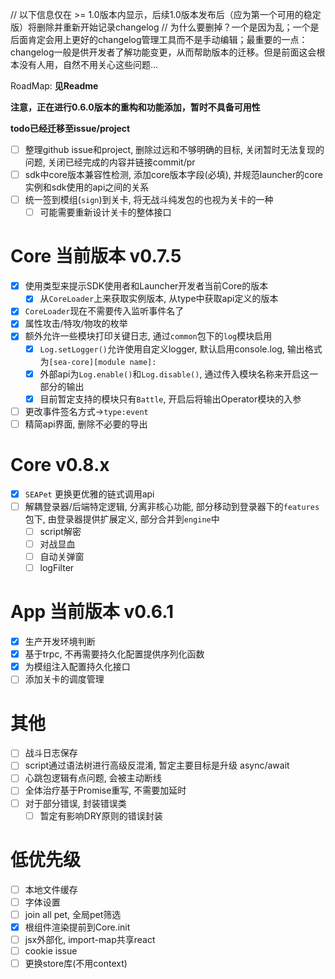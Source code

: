// 以下信息仅在 >= 1.0版本内显示，后续1.0版本发布后（应为第一个可用的稳定版）将删除并重新开始记录changelog
// 为什么要删掉？一个是因为乱；一个是后面肯定会用上更好的changelog管理工具而不是手动编辑；最重要的一点：changelog一般是供开发者了解功能变更，从而帮助版本的迁移。但是前面这会根本没有人用，自然不用关心这些问题...

RoadMap: **见Readme**

**注意，正在进行0.6.0版本的重构和功能添加，暂时不具备可用性**

**todo已经迁移至issue/project**

- [ ] 整理github issue和project, 删除过远和不够明确的目标, 关闭暂时无法复现的问题, 关闭已经完成的内容并链接commit/pr
- [ ] sdk中core版本兼容性检测, 添加core版本字段(必填), 并规范launcher的core实例和sdk使用的api之间的关系
- [ ] 统一签到模组(`sign`)到关卡, 将无战斗纯发包的也视为关卡的一种
  - [ ] 可能需要重新设计关卡的整体接口

# Core 当前版本 v0.7.5

- [x] 使用类型来提示SDK使用者和Launcher开发者当前Core的版本
  - [x] 从`CoreLoader`上来获取实例版本, 从type中获取api定义的版本
- [x] `CoreLoader`现在不需要传入监听事件名了
- [x] 属性攻击/特攻/物攻的枚举
- [x] 额外允许一些模块打印关键日志, 通过`common`包下的`log`模块启用
  - [x] `Log.setLogger()`允许使用自定义logger, 默认启用console.log, 输出格式为`[sea-core][module name]:`
  - [x] 外部api为`Log.enable()`和`Log.disable()`, 通过传入模块名称来开启这一部分的输出
  - [x] 目前暂定支持的模块只有`Battle`, 开启后将输出Operator模块的入参
- [ ] 更改事件签名方式->`type:event`
- [ ] 精简api界面, 删除不必要的导出

# Core v0.8.x

- [x] `SEAPet` 更换更优雅的链式调用api
- [ ] 解耦登录器/后端特定逻辑, 分离非核心功能, 部分移动到登录器下的`features`包下, 由登录器提供扩展定义, 部分合并到`engine`中
  - [ ] script解密
  - [ ] 对战显血
  - [ ] 自动关弹窗
  - [ ] logFilter

# App 当前版本 v0.6.1

- [x] 生产开发环境判断
- [x] 基于trpc, 不再需要持久化配置提供序列化函数
- [x] 为模组注入配置持久化接口
- [ ] 添加关卡的调度管理

# 其他

- [ ] 战斗日志保存
- [ ] script通过语法树进行高级反混淆, 暂定主要目标是升级 async/await
- [ ] 心跳包逻辑有点问题, 会被主动断线
- [ ] 全体治疗基于Promise重写, 不需要加延时
- [ ] 对于部分错误, 封装错误类
  - [ ] 暂定有影响DRY原则的错误封装

# 低优先级

- [ ] 本地文件缓存
- [ ] 字体设置
- [ ] join all pet, 全局pet筛选
- [x] 根组件渲染提前到Core.init
- [ ] jsx外部化, import-map共享react
- [ ] cookie issue
- [ ] 更换store库(不用context)
